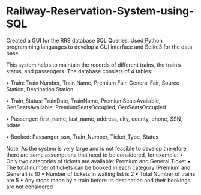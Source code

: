 # Railway-Reservation-System-using-SQL

Created a GUI for the RRS database SQL Queries. Used Python programming languages to develop a GUI interface and Sqlite3 for the data base. 

This system helps to maintain the records of different trains, the train’s status, and passengers.
The database consists of 4 tables:

• Train: Train Number, Train Name, Premium Fair, General Fair, Source Station, Destination Station

• Train_Status: TrainDate, TrainName, PremiumSeatsAvailable, GenSeatsAvailable, PremiumSeatsOccupied, GenSeatsOccupied

• Passenger: first_name, last_name, address, city, county, phone, SSN, bdate

• Booked: Passanger_ssn, Train_Number, Ticket_Type, Status

Note: As the system is very large and is not feasible to develop therefore there are some
assumptions that need to be considered, for example:
• Only two categories of tickets are available: Premium and General Ticket
• The total number of tickets can be booked in each category (Premium and General) is 10
• Number of tickets in waiting list is 2
• Total Number of trains are 5
• Any stops made by a train before its destination and their bookings are not considered
